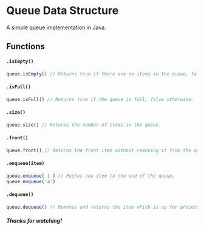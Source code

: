 # Queue Data Structure
A simple queue implementation in Java.

## Functions
#### `.isEmpty()`
```js
queue.isEmpty() // Returns true if there are no items in the queue, false otherwise.
```

#### `.isFull()`
```js
queue.isFull() // Returns true if the queue is full, false otherwise.
```

#### `.size()`
```js
queue.size() // Returns the number of items in the queue.
```

#### `.front()`
```js
queue.front() // Returns the front item without removing it from the queue.
```

#### `.enqueue(item)`
```js
queue.enqueue( 1 ) // Pushes new item to the end of the queue.
queue.enqueue('a')
```

#### `.dequeue()`
```js
queue.dequeue() // Removes and returns the item which is up for processing.
```

##### Thanks for watching!

